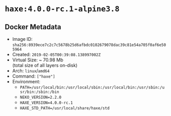 # `haxe:4.0.0-rc.1-alpine3.8`

## Docker Metadata

- Image ID: `sha256:8939ece7c2c7c5678b25d6afbdc0102679078dac39c81e54a705f0af6e505964`
- Created: `2019-02-05T00:39:08.138997002Z`
- Virtual Size: ~ 70.98 Mb  
  (total size of all layers on-disk)
- Arch: `linux`/`amd64`
- Command: `["haxe"]`
- Environment:
  - `PATH=/usr/local/bin:/usr/local/sbin:/usr/local/bin:/usr/sbin:/usr/bin:/sbin:/bin`
  - `NEKO_VERSION=2.2.0`
  - `HAXE_VERSION=4.0.0-rc.1`
  - `HAXE_STD_PATH=/usr/local/share/haxe/std`
